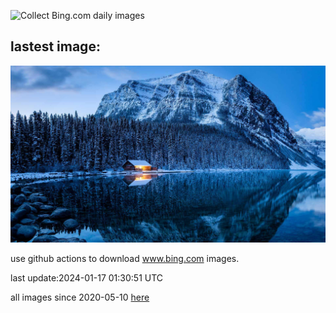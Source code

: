 ![Collect Bing.com daily images](https://github.com/counter2015/bing-daily-images/workflows/Collect%20Bing.com%20daily%20images/badge.svg)
## lastest image:
![](images/LakeLouise.jpg)

use github actions to download www.bing.com images.

last update:2024-01-17 01:30:51 UTC

all images since 2020-05-10 [here](https://github.com/counter2015/bing-daily-images/tree/master/images) 
